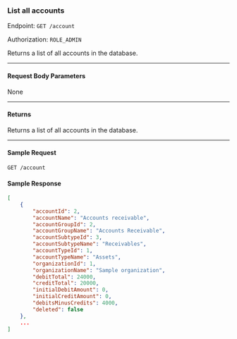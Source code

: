 ### List all accounts
Endpoint: `GET /account`

Authorization: `ROLE_ADMIN`

Returns a list of all accounts in the database.
___

#### Request Body Parameters
None
___
#### Returns
Returns a list of all accounts in the database.
___


#### Sample Request
`GET /account`
<br/>

#### Sample Response
```json
[
    {
        "accountId": 2,
        "accountName": "Accounts receivable",
        "accountGroupId": 2,
        "accountGroupName": "Accounts Receivable",
        "accountSubtypeId": 3,
        "accountSubtypeName": "Receivables",
        "accountTypeId": 1,
        "accountTypeName": "Assets",
        "organizationId": 1,
        "organizationName": "Sample organization",
        "debitTotal": 24000,
        "creditTotal": 20000,
        "initialDebitAmount": 0,
        "initialCreditAmount": 0,
        "debitsMinusCredits": 4000,
        "deleted": false
    },
    ...
]
```